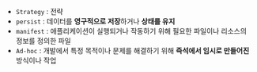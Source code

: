 - `Strategy` : 전략 
- `persist` : 데이터를 **영구적으로 저장**하거나 **상태를 유지**
- `manifest` : 애플리케이션이 실행되거나 작동하기 위해 필요한 파일이나 리소스의 정보를 정의한 파일
- `Ad-hoc` : 개발에서 특정 목적이나 문제를 해결하기 위해 **즉석에서 임시로 만들어진** 방식이나 작업
